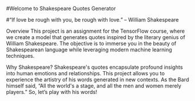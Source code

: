 #Welcome to Shakespeare Quotes Generator

#“If love be rough with you, be rough with love.” – William Shakespeare

Overview
This project is an assignment for the TensorFlow course, where we create a model that generates quotes inspired by the literary genius of William Shakespeare. The objective is to immerse you in the beauty of Shakespearean language while leveraging modern machine learning techniques.

Why Shakespeare?
Shakespeare's quotes encapsulate profound insights into human emotions and relationships. This project allows you to experience the artistry of his words generated in new contexts. As the Bard himself said, “All the world's a stage, and all the men and women merely players.” So, let’s play with his words!
